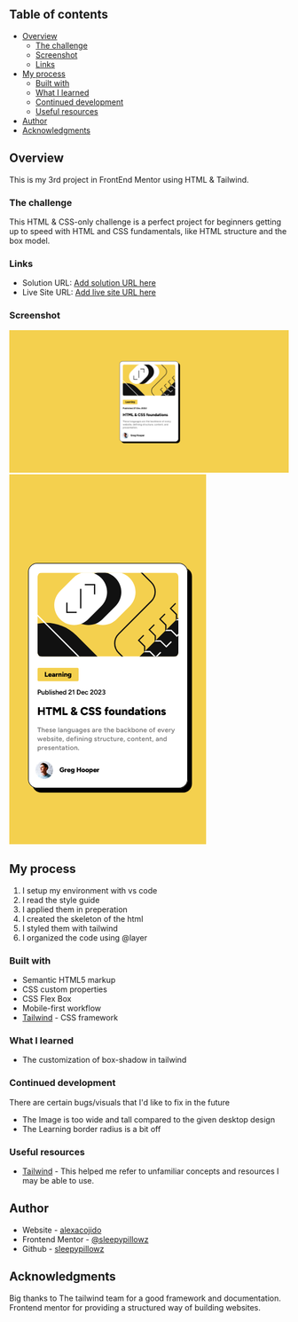 ## Table of contents

- [Overview](#overview)
  - [The challenge](#the-challenge)
  - [Screenshot](#screenshot)
  - [Links](#links)
- [My process](#my-process)
  - [Built with](#built-with)
  - [What I learned](#what-i-learned)
  - [Continued development](#continued-development)
  - [Useful resources](#useful-resources)
- [Author](#author)
- [Acknowledgments](#acknowledgments)

## Overview

This is my 3rd project in FrontEnd Mentor using HTML & Tailwind.

### The challenge

This HTML & CSS-only challenge is a perfect project for beginners getting up to speed with HTML and CSS fundamentals, like HTML structure and the box model.

### Links

- Solution URL: [Add solution URL here](https://www.frontendmentor.io/solutions/responsive-recipe-page-using-css-grid-and-flexbox-8BHL87qQb2)
- Live Site URL: [Add live site URL here](https://sleepypillowz-blog-preview.netlify.app)

### Screenshot

![](./screenshot.png)
![](./screenshot2.png)

## My process

  1. I setup my environment with vs code
  2. I read the style guide
  3. I applied them in preperation
  4. I created the skeleton of the html
  5. I styled them with tailwind
  6. I organized the code using @layer

### Built with

- Semantic HTML5 markup
- CSS custom properties
- CSS Flex Box
- Mobile-first workflow
- [Tailwind](https://tailwindcss.com/) - CSS framework

### What I learned

- The customization of box-shadow in tailwind

### Continued development

There are certain bugs/visuals that I'd like to fix in the future
  - The Image is too wide and tall compared to the given desktop design
  - The Learning border radius is a bit off

### Useful resources

- [Tailwind](https://tailwindcss.com/) - This helped me refer to unfamiliar concepts and resources I may be able to use.

## Author

- Website - [alexacojido](https://alexacojido.netlify.app/)
- Frontend Mentor - [@sleepypillowz](https://www.frontendmentor.io/profile/sleepypillowz)
- Github - [sleepypillowz](https://github.com/sleepypillowz)

## Acknowledgments

Big thanks to The tailwind team for a good framework and documentation. Frontend mentor for providing a structured way of building websites.